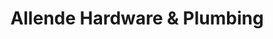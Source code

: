 ---
title: "Allende Hardware & Plumbing"
url: /chicago/allende-hardware-and-plumbing/
shop: hardware
---